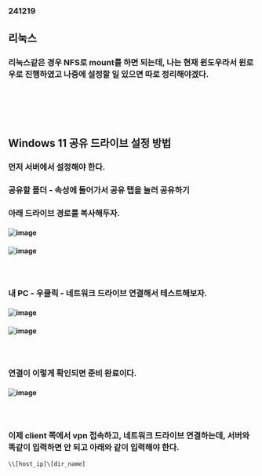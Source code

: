 ### 241219
## 리눅스
### 리눅스같은 경우 NFS로 mount를 하면 되는데, 나는 현재 윈도우라서 윈로우로 진행하였고 나중에 설정할 일 있으면 따로 정리해야겠다.
### <br/><br/><br/>


## Windows 11 공유 드라이브 설정 방법
### 먼저 서버에서 설정해야 한다.
### 공유할 폴더 - 속성에 들어가서 공유 탭을 눌러 공유하기
### 아래 드라이브 경로를 복사해두자.
#### ![image](https://github.com/user-attachments/assets/b0b9057e-bab6-4b0a-980c-a8b175c361ab)
#### ![image](https://github.com/user-attachments/assets/4d8a2be5-1f0d-4564-aefa-8d98f26499a6)
### <br/>

### 내 PC - 우클릭 - 네트워크 드라이브 연결해서 테스트해보자.
#### ![image](https://github.com/user-attachments/assets/3e8439ef-2b0b-4a51-a587-2a3ecbe56842)
#### ![image](https://github.com/user-attachments/assets/2e92a3d1-f335-49ac-926b-ca84ebadf6a2)
### <br/>

### 연결이 이렇게 확인되면 준비 완료이다.
#### ![image](https://github.com/user-attachments/assets/aa7dcd8d-0c0d-4974-b72f-318810afccc2)
### <br/>

### 이제 client 쪽에서 vpn 접속하고, 네트워크 드라이브 연결하는데, 서버와 똑같이 입력하면 안 되고 아래와 같이 입력해야 한다.
```
\\[host_ip]\[dir_name]
```


